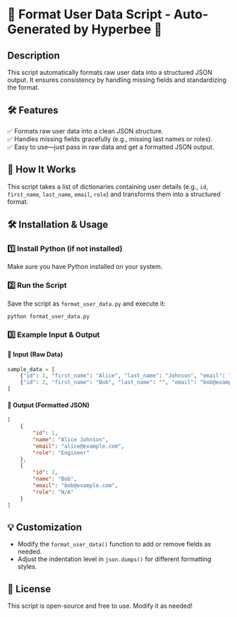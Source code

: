 # 📝 Format User Data Script - Auto-Generated by Hyperbee 🚀

## Description
This script automatically formats raw user data into a structured JSON output. It ensures consistency by handling missing fields and standardizing the format.

## 🛠 Features  
✅ Formats raw user data into a clean JSON structure.  
✅ Handles missing fields gracefully (e.g., missing last names or roles).  
✅ Easy to use—just pass in raw data and get a formatted JSON output.  

## 📌 How It Works  
This script takes a list of dictionaries containing user details (e.g., `id`, `first_name`, `last_name`, `email`, `role`) and transforms them into a structured format.  

## 🛠 Installation & Usage  

### 1️⃣ Install Python (if not installed)  
Make sure you have Python installed on your system.  

### 2️⃣ Run the Script  
Save the script as `format_user_data.py` and execute it:
```sh
python format_user_data.py
```

### 3️⃣ Example Input & Output  

#### 🔹 Input (Raw Data)  
```python
sample_data = [
    {"id": 1, "first_name": "Alice", "last_name": "Johnson", "email": "alice@example.com", "role": "Engineer"},
    {"id": 2, "first_name": "Bob", "last_name": "", "email": "bob@example.com"},
]
```

#### 🔹 Output (Formatted JSON)  
```json
[
    {
        "id": 1,
        "name": "Alice Johnson",
        "email": "alice@example.com",
        "role": "Engineer"
    },
    {
        "id": 2,
        "name": "Bob",
        "email": "bob@example.com",
        "role": "N/A"
    }
]
```

## 💡 Customization  
- Modify the `format_user_data()` function to add or remove fields as needed.  
- Adjust the indentation level in `json.dumps()` for different formatting styles.  

## 📜 License  
This script is open-source and free to use. Modify it as needed!  

